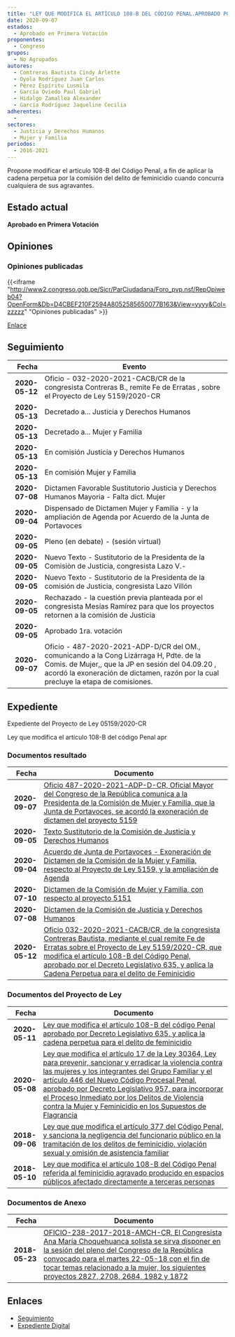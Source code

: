 ```yaml
---
title: "LEY QUE MODIFICA EL ARTÍCULO 108-B DEL CÓDIGO PENAL.APROBADO POR DECRETO LEGISLATIVO 635, Y APLICA LA CADENA PERPETUA PARA EL DELITO DE FEMINICIDIO"
date: 2020-09-07
estados: 
  - Aprobado en Primera Votación
proponentes: 
  - Congreso
grupos: 
  - No Agrupados
autores: 
  - Contreras Bautista Cindy Arlette
  - Oyola Rodríguez Juan Carlos
  - Pérez Espíritu Lusmila
  - García Oviedo Paul Gabriel
  - Hidalgo Zamalloa Alexander
  - García Rodríguez Jaqueline Cecilia
adherentes: 
  - 
sectores: 
  - Justicia y Derechos Humanos
  - Mujer y Familia
periodos: 
  - 2016-2021
---
```


Propone modificar el artículo 108-B del Código Penal, a fin de aplicar la cadena perpetua por la comisión del delito de feminicidio cuando concurra cualquiera de sus agravantes.


## Estado actual

**Aprobado en Primera Votación**

## Opiniones

### Opiniones publicadas

{{<iframe "http://www2.congreso.gob.pe/Sicr/ParCiudadana/Foro_pvp.nsf/RepOpiweb04?OpenForm&Db=D4CBEF210F2594A8052585650077B163&View=yyyy&Col=zzzzz" "Opiniones publicadas" >}}

[Enlace](http://www2.congreso.gob.pe/Sicr/ParCiudadana/Foro_pvp.nsf/RepOpiweb04?OpenForm&Db=D4CBEF210F2594A8052585650077B163&View=yyyy&Col=zzzzz)

## Seguimiento

| Fecha | Evento |
|------:|--------|
| **2020-05-12** | Oficio - 032-2020-2021-CACB/CR de la congresista Contreras B., remite Fe de Erratas , sobre el Proyecto de Ley 5159/2020-CR|
| **2020-05-13** | Decretado a... Justicia y Derechos Humanos|
| **2020-05-13** | Decretado a... Mujer y Familia|
| **2020-05-13** | En comisión Justicia y Derechos Humanos|
| **2020-05-13** | En comisión Mujer y Familia|
| **2020-07-08** | Dictamen Favorable Sustitutorio Justicia y Derechos Humanos Mayoria - Falta dict. Mujer|
| **2020-09-04** | Dispensado de Dictamen Mujer y Familia - y la ampliación de Agenda por Acuerdo de la Junta de Portavoces|
| **2020-09-05** | Pleno (en debate) - (sesión virtual)|
| **2020-09-05** | Nuevo Texto - Sustitutorio de la Presidenta de la Comisiòn de Justicia, congresista Lazo V.-|
| **2020-09-05** | Nuevo Texto - Sustitutorio de la Presidenta de la comisión de Justicia, congresista Lazo Villón|
| **2020-09-05** | Rechazado - la cuestión previa planteada por el congresista Mesías Ramírez para que los proyectos retornen a la comisión de Justicia|
| **2020-09-05** | Aprobado 1ra. votación|
| **2020-09-07** | Oficio - 487-2020-2021-ADP-D/CR del OM., comunicando a la Cong Lizárraga H, Pdte. de la Comis. de Mujer,, que la JP en sesión del 04.09.20 , acordó la exoneración de dictamen, razón por la cual precluye la etapa de comisiones.|


## Expediente

Expediente del Proyecto de Ley 05159/2020-CR

Ley que modifica el artículo 108-B del código Penal apr


### Documentos resultado

| Fecha | Documento |
|------:|--------|
| **2020-09-07** | [Oficio 487-2020-2021-ADP-D-CR, Oficial Mayor del Congreso de la República comunica a la Presidenta de la Comisión de Mujer y Familia, que la Junta de Portavoces, se acordó la exoneración de dictamen del proyecto 5159](http://www.leyes.congreso.gob.pe/Documentos/2016_2021/Oficios/Oficialia_Mayor/OFICIO-487-2020-2021-ADP-D-CR.pdf) |
| **2020-09-05** | [Texto Sustitutorio de la Comisión de Justicia y Derechos Humanos](http://www.leyes.congreso.gob.pe/Documentos/2016_2021/Texto_Sustitutorio/Proyectos_de_Ley/TS02827-20200905.pdf) |
| **2020-09-04** | [Acuerdo de Junta de Portavoces - Exoneración de Dictamen de la Comisión de la Mujer y Familia, respecto al Proyecto de Ley 5159, y la ampliación de Agenda](http://www.leyes.congreso.gob.pe/Documentos/2016_2021/Acuerdos/Junta_Portavoces/AJP02827-20200904.pdf) |
| **2020-07-10** | [Dictamen de la Comisión de Mujer y Familia, con respecto al proyecto 5151](http://www.leyes.congreso.gob.pe/Documentos/2016_2021/Dictamenes/Proyectos_de_Ley/05151DC16MAY20200710.pdf) |
| **2020-07-08** | [Dictamen de la Comisión de Justicia y Derechos Humanos](http://www.leyes.congreso.gob.pe/Documentos/2016_2021/Dictamenes/Proyectos_de_Ley/02827DC15MAY-20200708.pdf) |
| **2020-05-12** | [Oficio 032-2020-2021-CACB/CR, de la congresista Contreras Bautista, mediante el cual remite Fe de Erratas sobre el Proyecto de Ley 5159/2020-CR, que modifica el artículo 108-B del Código Penal, aprobado por el Decreto Legislativo 635, y aplica la Cadena Perpetua para el delito de Feminicidio](http://www.leyes.congreso.gob.pe/Documentos/2016_2021/Oficios/Congresistas/OFICIO-032-2020-2021-CACB-CR.pdf) |

### Documentos del Proyecto de Ley

| Fecha | Documento |
|------:|--------|
| **2020-05-11** | [Ley que modifica el artículo 108-B del código Penal aprobado por Decreto Legislativo 635, y aplica la cadena perpetua para el delito de feminicidio](http://www.leyes.congreso.gob.pe/Documentos/2016_2021/Proyectos_de_Ley_y_de_Resoluciones_Legislativas/PL05159_20200511.pdf) |
| **2020-05-08** | [Ley que modifica el artículo 17 de la Ley 30364, Ley para prevenir, sancionar y erradicar la violencia contra las mujeres y los integrantes del Grupo Familiar y el artículo 446 del Nuevo Código Procesal Penal, aprobado por Decreto Legislativo 957, para incorporar el Proceso Inmediato por los Delitos de Violencia contra la Mujer y Feminicidio en los Supuestos de Flagrancia](http://www.leyes.congreso.gob.pe/Documentos/2016_2021/Proyectos_de_Ley_y_de_Resoluciones_Legislativas/PL05151_20200508.pdf) |
| **2018-09-06** | [Ley que que modifica el artículo 377 del Código Penal, y sanciona la negligencia del funcionario público en la tramitación de los delitos de feminicidio, violación sexual y omisión de asistencia familiar](http://www.leyes.congreso.gob.pe/Documentos/2016_2021/Proyectos_de_Ley_y_de_Resoluciones_Legislativas/PL0330320180906.pdf) |
| **2018-05-10** | [Ley que modifica el artículo 108-B del Código Penal referida al feminicidio agravado producido en espacios públicos afectado directamente a terceras personas](http://www.leyes.congreso.gob.pe/Documentos/2016_2021/Proyectos_de_Ley_y_de_Resoluciones_Legislativas/PL0282720180510..pdf) |

### Documentos de Anexo

| Fecha | Documento |
|------:|--------|
| **2018-05-23** | [OFICIO-238-2017-2018-AMCH-CR, El Congresista Ana María Choquehuanca solista se sirva disponer en la sesión del pleno del Congreso de la República convocado para el martes 22-05-18 con el fin de tocar temas relacionado a la mujer, los siguientes proyectos 2827, 2708, 2684, 1982 y 1872](http://www.leyes.congreso.gob.pe/Documentos/2016_2021/Oficios/Congresistas/OFICIO-238-2017-2018-AMCH-CR.pdf) |

## Enlaces 

- [Seguimiento](http://www2.congreso.gob.pe/Sicr/TraDocEstProc/CLProLey2016.nsf/f7fff46988ca05b1052578e100829cc7/cb4198d76715702405258565007aa959?OpenDocument)
- [Expediente Digital](http://www2.congreso.gob.pe/Sicr/TraDocEstProc/CLProLey2016.nsf/f7fff46988ca05b1052578e100829cc7/cb4198d76715702405258565007aa959?OpenDocument&Click=05257FB7005EB655.eb71d0cf91d8294e05256cdf006b5706/$Body/0.1C6C)
